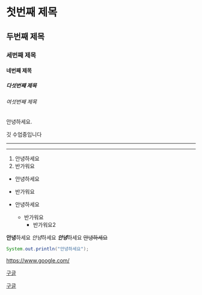 # 첫번째 제목
## 두번째 제목
### 세번째 제목
#### 네번째 제목
##### 다섯번째 제목
###### 여섯번째 제목

안녕하세요.

깃 수업중입니다

---
***

1. 안녕하세요
2. 반가워요

- 안녕하세요
- 반가워요

- 안녕하세요
  - 반가워요
    - 반가워요2

**안녕**하세요
*안녕*하세요
***안녕***하세요
~~안녕하세요~~

```java
System.out.println("안녕하세요");
```

<https://www.google.com/>

[구글](https://www.google.com/)

[구글](https://www.google.com/, "검색 사이트")
